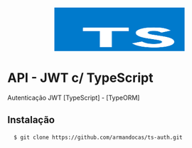<p align="center">
  <a href="https://www.typescriptlang.org/" target="blank"><img src="https://raw.githubusercontent.com/devicons/devicon/master/icons/typescript/typescript-original.svg" alt="typescript" width="300" height="100" alt="TypeScript Logo" /></a>
</p>

# API - JWT c/ TypeScript

Autenticação JWT [TypeScript] - [TypeORM]

## Instalação


```sh
  $ git clone https://github.com/armandocas/ts-auth.git
```

